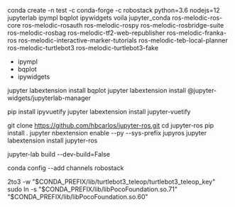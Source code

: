 conda create -n test -c conda-forge -c robostack python=3.6 nodejs=12 jupyterlab ipympl bqplot ipywidgets voila jupyter_conda ros-melodic-ros-core ros-melodic-rosauth ros-melodic-rospy ros-melodic-rosbridge-suite ros-melodic-rosbag ros-melodic-tf2-web-republisher ros-melodic-franka-ros ros-melodic-interactive-marker-tutorials ros-melodic-teb-local-planner ros-melodic-turtlebot3 ros-melodic-turtlebot3-fake


- ipympl
- bqplot
- ipywidgets

jupyter labextension install bqplot
jupyter labextension install @jupyter-widgets/jupyterlab-manager

pip install ipyvuetify
jupyter labextension install jupyter-vuetify

git clone https://github.com/hbcarlos/jupyter-ros.git
cd jupyter-ros
pip install .
jupyter nbextension enable --py --sys-prefix jupyros
jupyter labextension install jupyter-ros

jupyter-lab build --dev-build=False

conda config --add channels robostack

2to3 -w "$CONDA_PREFIX/lib/turtlebot3_teleop/turtlebot3_teleop_key"
sudo ln -s "$CONDA_PREFIX/lib/libPocoFoundation.so.71" "$CONDA_PREFIX/lib/libPocoFoundation.so.60"